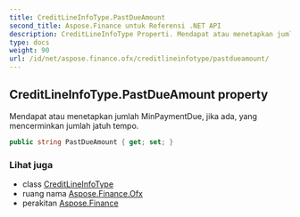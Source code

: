 ```yaml
---
title: CreditLineInfoType.PastDueAmount
second_title: Aspose.Finance untuk Referensi .NET API
description: CreditLineInfoType Properti. Mendapat atau menetapkan jumlah MinPaymentDue jika ada yang mencerminkan jumlah jatuh tempo.
type: docs
weight: 90
url: /id/net/aspose.finance.ofx/creditlineinfotype/pastdueamount/
---
```

## CreditLineInfoType.PastDueAmount property

Mendapat atau menetapkan jumlah MinPaymentDue, jika ada, yang mencerminkan jumlah jatuh tempo.

```csharp
public string PastDueAmount { get; set; }
```

### Lihat juga

* class [CreditLineInfoType](../)
* ruang nama [Aspose.Finance.Ofx](../../creditlineinfotype/)
* perakitan [Aspose.Finance](../../../)



